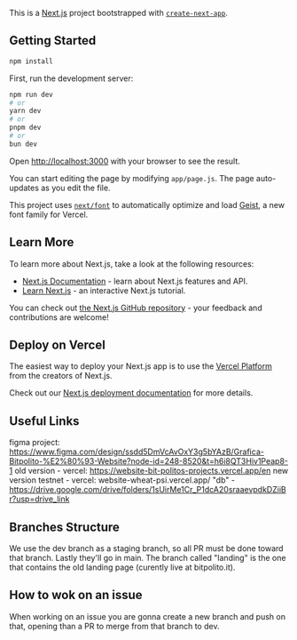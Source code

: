This is a [Next.js](https://nextjs.org) project bootstrapped with [`create-next-app`](https://github.com/vercel/next.js/tree/canary/packages/create-next-app).

## Getting Started

```bash
npm install
```

First, run the development server:

```bash
npm run dev
# or
yarn dev
# or
pnpm dev
# or
bun dev
```

Open [http://localhost:3000](http://localhost:3000) with your browser to see the result.

You can start editing the page by modifying `app/page.js`. The page auto-updates as you edit the file.

This project uses [`next/font`](https://nextjs.org/docs/app/building-your-application/optimizing/fonts) to automatically optimize and load [Geist](https://vercel.com/font), a new font family for Vercel.

## Learn More

To learn more about Next.js, take a look at the following resources:

- [Next.js Documentation](https://nextjs.org/docs) - learn about Next.js features and API.
- [Learn Next.js](https://nextjs.org/learn) - an interactive Next.js tutorial.

You can check out [the Next.js GitHub repository](https://github.com/vercel/next.js) - your feedback and contributions are welcome!

## Deploy on Vercel

The easiest way to deploy your Next.js app is to use the [Vercel Platform](https://vercel.com/new?utm_medium=default-template&filter=next.js&utm_source=create-next-app&utm_campaign=create-next-app-readme) from the creators of Next.js.

Check out our [Next.js deployment documentation](https://nextjs.org/docs/app/building-your-application/deploying) for more details.

## Useful Links
figma project: https://www.figma.com/design/ssdd5DmVcAvOxY3g5bYAzB/Grafica-Bitpolito-%E2%80%93-Website?node-id=248-8520&t=h6i8QT3Hiv1Peap8-1
old version - vercel: https://website-bit-politos-projects.vercel.app/en
new version testnet - vercel: website-wheat-psi.vercel.app/
"db" - https://drive.google.com/drive/folders/1sUirMe1Cr_P1dcA20sraaevpdkDZiiBr?usp=drive_link

## Branches Structure
We use the dev branch as a staging branch, so all PR must be done toward that branch. Lastly they'll go in main. 
The branch called "landing" is the one that contains the old landing page (curently live at bitpolito.it).

## How to wok on an issue
When working on an issue you are gonna create a new branch and push on that, opening than a PR to merge from that branch to dev.

